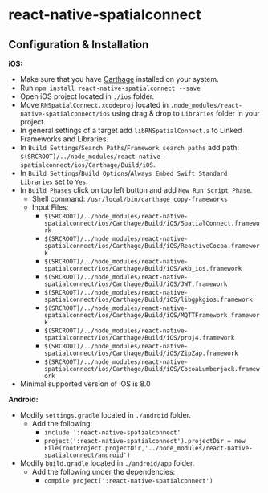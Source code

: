 # react-native-spatialconnect

## Configuration & Installation

**iOS:**
* Make sure that you have [Carthage](https://github.com/Carthage/Carthage) installed on your system.
* Run `npm install react-native-spatialconnect --save`
* Open iOS project located in `./ios` folder.
* Move `RNSpatialConnect.xcodeproj` located in `.node_modules/react-native-spatialconnect/ios`
  using drag & drop to `Libraries` folder in your project.
* In general settings of a target add `libRNSpatialConnect.a` to Linked Frameworks and Libraries.
* In `Build Settings`/`Search Paths`/`Framework search paths` add path: `$(SRCROOT)/../node_modules/react-native-spatialconnect/ios/Carthage/Build/iOS`.
* In `Build Settings`/`Build Options`/`Always Embed Swift Standard Libraries` set to `Yes`.
* In `Build Phases` click on top left button and add `New Run Script Phase`.
  * Shell command: `/usr/local/bin/carthage copy-frameworks`
  * Input Files:
    * `$(SRCROOT)/../node_modules/react-native-spatialconnect/ios/Carthage/Build/iOS/SpatialConnect.framework`
    * `$(SRCROOT)/../node_modules/react-native-spatialconnect/ios/Carthage/Build/iOS/ReactiveCocoa.framework`
    * `$(SRCROOT)/../node_modules/react-native-spatialconnect/ios/Carthage/Build/iOS/wkb_ios.framework`
    * `$(SRCROOT)/../node_modules/react-native-spatialconnect/ios/Carthage/Build/iOS/JWT.framework`
    * `$(SRCROOT)/../node_modules/react-native-spatialconnect/ios/Carthage/Build/iOS/libgpkgios.framework`
    * `$(SRCROOT)/../node_modules/react-native-spatialconnect/ios/Carthage/Build/iOS/MQTTFramework.framework`
    * `$(SRCROOT)/../node_modules/react-native-spatialconnect/ios/Carthage/Build/iOS/proj4.framework`
    * `$(SRCROOT)/../node_modules/react-native-spatialconnect/ios/Carthage/Build/iOS/ZipZap.framework`
    * `$(SRCROOT)/../node_modules/react-native-spatialconnect/ios/Carthage/Build/iOS/CocoaLumberjack.framework`
* Minimal supported version of iOS is 8.0

**Android:**
* Modify `settings.gradle` located in `./android` folder.
  * Add the following:
    * `include ':react-native-spatialconnect'`
    * `project(':react-native-spatialconnect').projectDir = new File(rootProject.projectDir,'../node_modules/react-native-spatialconnect/android')`
* Modify `build.gradle` located in `./android/app` folder.
  * Add the following under the dependencies:
    * `compile project(':react-native-spatialconnect')`
